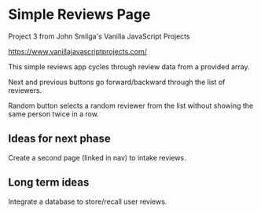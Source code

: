 # Simple Reviews Page

Project 3 from John Smilga's Vanilla JavaScript Projects

https://www.vanillajavascriptprojects.com/

This simple reviews app cycles through review data from a provided array. 

Next and previous buttons go forward/backward through the list of reviewers. 

Random button selects a random reviewer from the list without showing the same person twice in a row. 

## Ideas for next phase

Create a second page (linked in nav) to intake reviews.

## Long term ideas

Integrate a database to store/recall user reviews.